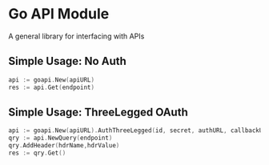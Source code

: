 # Go API Module

A general library for interfacing with APIs

## Simple Usage: No Auth

```go
api := goapi.New(apiURL)
res := api.Get(endpoint)
```

## Simple Usage: ThreeLegged OAuth

```go
api := goapi.New(apiURL).AuthThreeLegged(id, secret, authURL, callbackURL)
qry := api.NewQuery(endpoint)
qry.AddHeader(hdrName,hdrValue)
res := qry.Get()
```
